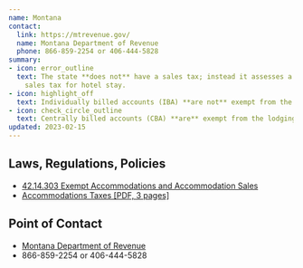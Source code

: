 ```yaml
---
name: Montana
contact:
  link: https://mtrevenue.gov/
  name: Montana Department of Revenue
  phone: 866-859-2254 or 406-444-5828
summary:
- icon: error_outline
  text: The state **does not** have a sales tax; instead it assesses a lodging
    sales tax for hotel stay.
- icon: highlight_off
  text: Individually billed accounts (IBA) **are not** exempt from the lodging sales tax.
- icon: check_circle_outline
  text: Centrally billed accounts (CBA) **are** exempt from the lodging sales tax.
updated: 2023-02-15
---
```


## Laws, Regulations, Policies

* [42.14.303 Exempt Accommodations and Accommodation Sales](https://rules.mt.gov/gateway/ruleno.asp?RN=42.14.303)
* [Accommodations Taxes [PDF, 3 pages]](https://leg.mt.gov/content/Publications/fiscal/leg_reference/Brochures/Accommodations-Taxes-2020_Final.pdf)

## Point of Contact
- [Montana Department of Revenue](https://mtrevenue.gov/)
- 866-859-2254 or 406-444-5828
